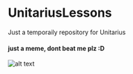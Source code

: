 # UnitariusLessons
Just a temporaily repository for Unitarius
 
  
   
    
     
      
       
        
 
  
  
#### just a meme, dont beat me plz :D
![alt text](https://i.imgur.com/FU8aJ3E.png)
